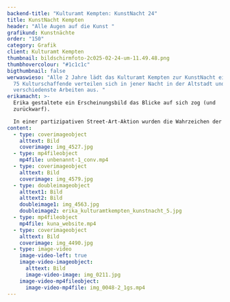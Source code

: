 ```yaml
---
backend-title: "Kulturamt Kempten: KunstNacht 24"
title: KunstNacht Kempten
header: "Alle Augen auf die Kunst "
grafikund: Kunstnächte
order: "150"
category: Grafik
client: Kulturamt Kempten
thumbnail: bildschirmfoto-2c025-02-24-um-11.49.48.png
thumbhovercolour: "#1c1c1c"
bigthumbnail: false
werwaswieso: "Alle 2 Jahre lädt das Kulturamt Kempten zur KunstNacht ein. Über
  75 Kulturschaffende verteilen sich in jener Nacht in der Altstadt und stellen
  verschiedenste Arbeiten aus. "
erikamacht: >-
  Erika gestaltete ein Erscheinungsbild das Blicke auf sich zog (und
  zurückwarf). 

  In einer partizipativen Street-Art-Aktion wurden die Wahrzeichen der Stadt zum Leben erweckt und die Kemptner*innen eingeladen, die Straßen mit (wiederablösbaren) Aufklebern zu »beäugen«. 
content:
  - type: coverimageobject
    alttext: Bild
    coverimage: img_4527.jpg
  - type: mp4fileobject
    mp4file: unbenannt-1_conv.mp4
  - type: coverimageobject
    alttext: Bild
    coverimage: img_4579.jpg
  - type: doubleimageobject
    alttext1: Bild
    alttext2: Bild
    doubleimage1: img_4563.jpg
    doubleimage2: erika_kulturamtkempten_kunstnacht_5.jpg
  - type: mp4fileobject
    mp4file: kuna_website.mp4
  - type: coverimageobject
    alttext: Bild
    coverimage: img_4490.jpg
  - type: image-video
    image-video-left: true
    image-video-imageobject:
      alttext: Bild
      image-video-image: img_0211.jpg
    image-video-mp4fileobject:
      image-video-mp4file: img_0048-2_1gs.mp4
---
```

